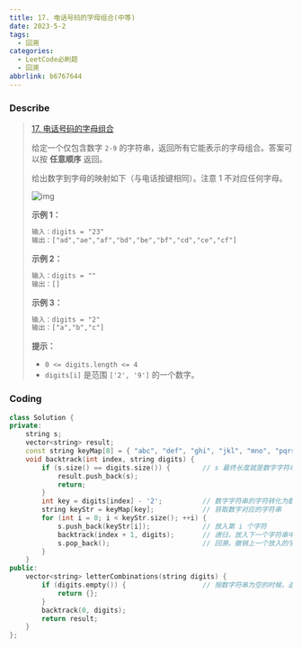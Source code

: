 ```yaml
---
title: 17. 电话号码的字母组合(中等)
date: 2023-5-2
tags:
  - 回溯
categories:
  - LeetCode必刷题
  - 回溯
abbrlink: b6767644
---
```


### Describe

> [17. 电话号码的字母组合](https://leetcode.cn/problems/letter-combinations-of-a-phone-number/)
>
> 给定一个仅包含数字 `2-9` 的字符串，返回所有它能表示的字母组合。答案可以按 **任意顺序** 返回。
>
> 给出数字到字母的映射如下（与电话按键相同）。注意 1 不对应任何字母。
>
> ![img](https://assets.leetcode-cn.com/aliyun-lc-upload/uploads/2021/11/09/200px-telephone-keypad2svg.png)
>
>  
>
> **示例 1：**
>
> ```txt
> 输入：digits = "23"
> 输出：["ad","ae","af","bd","be","bf","cd","ce","cf"]
> ```
>
> **示例 2：**
>
> ```txt
> 输入：digits = ""
> 输出：[]
> ```
>
> **示例 3：**
>
> ```txt
> 输入：digits = "2"
> 输出：["a","b","c"]
> ```
>
>  
>
> **提示：**
>
> - `0 <= digits.length <= 4`
> - `digits[i]` 是范围 `['2', '9']` 的一个数字。

### Coding

```cpp
class Solution {
private:
    string s;
    vector<string> result;
    const string keyMap[8] = { "abc", "def", "ghi", "jkl", "mno", "pqrs", "tuv", "wxyz" }; // 每一个数对应的字符串
    void backtrack(int index, string digits) {
        if (s.size() == digits.size()) {        // s 最终长度就是数字字符串长度（递归终止条件）
            result.push_back(s);
            return;
        }
        int key = digits[index] - '2';          // 数字字符串的字符转化为数字，-'2' 是因为从 2 开始才有字符串
        string keyStr = keyMap[key];            // 获取数字对应的字符串
        for (int i = 0; i < keyStr.size(); ++i) {
            s.push_back(keyStr[i]);             // 放入第 i 个字符
            backtrack(index + 1, digits);       // 递归，放入下一个字符串中的第 i 个字符
            s.pop_back();                       // 回溯，撤销上一个放入的字符
        }
    }
public:
    vector<string> letterCombinations(string digits) {
        if (digits.empty()) {                   // 按数字符串为空的时候，返回空
            return {};
        }
        backtrack(0, digits);
        return result;
    }
};
```

